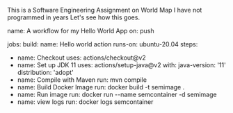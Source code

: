 This is a Software Engineering Assignment on World Map 
I have not programmed in years
Let's see how this goes.

name: A workflow for my Hello World App
on: push

jobs:
build:
name: Hello world action
runs-on: ubuntu-20.04
steps:
- name: Checkout
uses: actions/checkout@v2
- name: Set up JDK 11
uses: actions/setup-java@v2
with:
java-version: '11'
distribution: 'adopt'
- name: Compile with Maven
run: mvn compile
- name: Build Docker Image
run: docker build -t semimage .
- name: Run image
run: docker run --name semcontainer -d semimage
- name: view logs
run: docker logs semcontainer